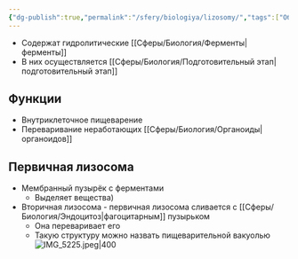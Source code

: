```yaml
---
{"dg-publish":true,"permalink":"/sfery/biologiya/lizosomy/","tags":["Общаябиология"]}
---
```


- Содержат гидролитические [[Сферы/Биология/Ферменты\|ферменты]]
- В них осуществляется [[Сферы/Биология/Подготовительный этап\|подготовительный этап]] 
## Функции 
- Внутриклеточное пищеварение
- Переваривание неработающих [[Сферы/Биология/Органоиды\|органоидов]]
## Первичная лизосома
- Мембранный пузырёк с ферментами
	- Выделяет вещества)
- Вторичная лизосома - первичная лизосома сливается с [[Сферы/Биология/Эндоцитоз\|фагоцитарным]] пузырьком
	- Она переваривает его 
	- Такую структуру можно назвать пищеварительной вакуолью
![IMG_5225.jpeg|400](/img/user/%D0%90%D1%80%D1%85%D0%B8%D0%B2/%D0%9A%D1%8D%D1%88/IMG_5225.jpeg)